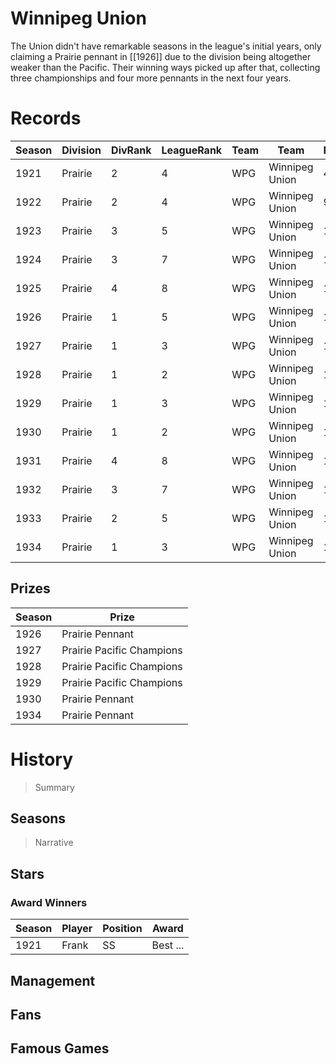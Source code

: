 # Winnipeg Union

The Union didn't have remarkable seasons in the league's initial years, only claiming a Prairie pennant in [[1926]] due to the division being altogether weaker than the Pacific. Their winning ways picked up after that, collecting three championships and four more pennants in the next four years.


# Records


| Season | Division | DivRank | LeagueRank | Team | Team | Rating | GP | W | L | Win% | RS | RA | pW-L | RDiff | Hits | Pennant | Champion |
|------|---------|---|-----|-------|-----|-----|-----|-----|-------|-----|-----|-------|------|--|---|---|---|
| 1921 | Prairie | 2 | 4 | WPG | Winnipeg Union | 42 | 154 | 70 | 84 | 0.4545454545 | 639 | 688 | 0.4662492961 | -49 |  |  | 
| 1922 | Prairie | 2 | 4 | WPG | Winnipeg Union | 94.3 | 154 | 79 | 75 | 0.512987013 | 433 | 428 | 0.5053134486 | 5 |  |  | 
| 1923 | Prairie | 3 | 5 | WPG | Winnipeg Union | 104.4 | 154 | 66 | 88 | 0.4285714286 | 419 | 447 | 0.4704399007 | -28 | 1221 |  | 
| 1924 | Prairie | 3 | 7 | WPG | Winnipeg Union | 105.2 | 154 | 54 | 100 | 0.3506493506 | 439 | 611 | 0.3532020902 | -172 | 1176 |  | 
| 1925 | Prairie | 4 | 8 | WPG | Winnipeg Union | 112.5 | 154 | 41 | 113 | 0.2662337662 | 414 | 608 | 0.331084237 | -194 | 1190 |  | 
| 1926 | Prairie | 1 | 5 | WPG | Winnipeg Union | 122.9 | 158 | 62 | 96 | 0.3924050633 | 449 | 535 | 0.4205060728 | -86 | 1237 | 1 | 
| 1927 | Prairie | 1 | 3 | WPG | Winnipeg Union | 152.8 | 159 | 89 | 70 | 0.5597484277 | 534 | 456 | 0.5717421275 | 78 | 1284 | 1 | 1
| 1928 | Prairie | 1 | 2 | WPG | Winnipeg Union | 165.9 | 159 | 102 | 57 | 0.641509434 | 618 | 449 | 0.6421302319 | 169 | 1396 | 1 | 1
| 1929 | Prairie | 1 | 3 | WPG | Winnipeg Union | 165.3 | 158 | 98 | 60 | 0.6202531646 | 578 | 496 | 0.569542849 | 82 | 1365 | 1 | 1
| 1930 | Prairie | 1 | 2 | WPG | Winnipeg Union | 162.6 | 161 | 92 | 69 | 0.5714285714 | 541 | 432 | 0.6015046541 | 109 | 1696 | 1 | 
| 1931 | Prairie | 4 | 8 | WPG | Winnipeg Union | 156.8 | 154 | 56 | 98 | 0.3636363636 | 441 | 565 | 0.3885434329 | -124 | 1534 |  | 
| 1932 | Prairie | 3 | 7 | WPG | Winnipeg Union | 151.4 | 154 | 61 | 93 | 0.3961038961 | 495 | 592 | 0.4188547715 | -97 | 1683 |  | 
| 1933 | Prairie | 2 | 5 | WPG | Winnipeg Union | 156.3 | 154 | 75 | 79 | 0.487012987 | 513 | 546 | 0.4715089145 | -33 | 1741 |  | 
| 1934 | Prairie | 1 | 3 | WPG | Winnipeg Union | 163.3 | 161 | 97 | 64 | 0.602484472 | 672 | 532 | 0.60528016 | 140 | 1780 | 1 | 


## Prizes

| Season | Prize |
|--------|----------|
| 1926 | Prairie Pennant |
| 1927 | Prairie Pacific Champions |
| 1928 | Prairie Pacific Champions |
| 1929 | Prairie Pacific Champions |
| 1930 | Prairie Pennant |
| 1934 | Prairie Pennant |

# History

> Summary

## Seasons

> Narrative

## Stars

### Award Winners

| Season | Player   | Position | Award |
|--------|----------|----------|-------|
| 1921 | Frank | SS | Best ... |



## Management



## Fans



## Famous Games

